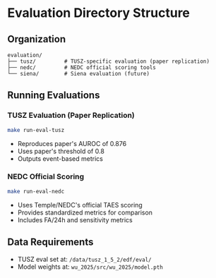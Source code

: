 # Evaluation Directory Structure

## Organization
```
evaluation/
├── tusz/         # TUSZ-specific evaluation (paper replication)
├── nedc/         # NEDC official scoring tools
└── siena/        # Siena evaluation (future)
```

## Running Evaluations

### TUSZ Evaluation (Paper Replication)
```bash
make run-eval-tusz
```
- Reproduces paper's AUROC of 0.876
- Uses paper's threshold of 0.8
- Outputs event-based metrics

### NEDC Official Scoring
```bash
make run-eval-nedc
```
- Uses Temple/NEDC's official TAES scoring
- Provides standardized metrics for comparison
- Includes FA/24h and sensitivity metrics

## Data Requirements
- TUSZ eval set at: `/data/tusz_1_5_2/edf/eval/`
- Model weights at: `wu_2025/src/wu_2025/model.pth`